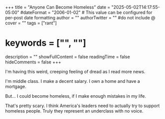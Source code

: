 +++
title = "Anyone Can Become Homeless"
date = "2025-05-02T14:17:55-05:00"
#dateFormat = "2006-01-02" # This value can be configured for per-post date formatting
author = ""
authorTwitter = "" #do not include @
cover = ""
tags = ["rant"]
# keywords = ["", ""]
description = ""
showFullContent = false
readingTime = false
hideComments = false
+++

I'm having this weird, creeping feeling of dread as I read more news.

I'm middle class. I make a decent salary. I own a home and have a mortgage.

But... I could become homeless, if I make enough mistakes in my life.

That's pretty scary. I think America's leaders need to actually try to support homeless people. Truly they represent an underclass with no voice.